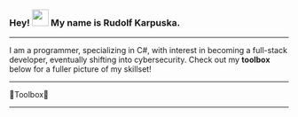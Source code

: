 ### Hey! <img src="https://media.tenor.com/Wx9IEmZZXSoAAAAi/hi.gif" width="30px">  My name is Rudolf Karpuska.

---

I am a programmer, specializing in C#, with interest in becoming a full-stack developer, eventually shifting into cybersecurity.
Check out my **toolbox** below for a fuller picture of my skillset!

---

🧰Toolbox🧰


---
<!--
**RudolfKay/RudolfKay** is a ✨ _special_ ✨ repository because its `README.md` (this file) appears on your GitHub profile.

Here are some ideas to get you started:

- 🔭 I’m currently working on ...
- 🌱 I’m currently learning ...
- 👯 I’m looking to collaborate on ...
- 🤔 I’m looking for help with ...
- 💬 Ask me about ...
- 📫 How to reach me: ...
- 😄 Pronouns: ...
- ⚡ Fun fact: ...
-->
